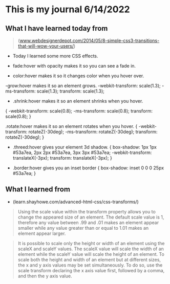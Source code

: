 # This is my journal 6/14/2022

## What I have learned today from

> (www.webdesignerdepot.com/2014/05/8-simple-css3-transitions-that-will-wow-your-users/)

- Today I learned some more CSS effects.

- fade:hover with opacity makes it so you can see a fade in.

- color:hover makes it so it changes color when you hover over.

-grow:hover makes it so an element grows.
  -webkit-transform: scale(1.3);
        -ms-transform: scale(1.3);
        transform: scale(1.3);

- .shrink:hover makes it so an element shrinks when you hover.

{
        -webkit-transform: scale(0.8);
        -ms-transform: scale(0.8);
        transform: scale(0.8);
}

.rotate:hover makes it so an element rotates when you hover.
{
        -webkit-transform: rotateZ(-30deg);
        -ms-transform: rotateZ(-30deg);
        transform: rotateZ(-30deg);
}

- .threed:hover gives your element 3d shadow.
{
        box-shadow:
                1px 1px #53a7ea,
                2px 2px #53a7ea,
                3px 3px #53a7ea;
        -webkit-transform: translateX(-3px);
        transform: translateX(-3px);
}

- .border:hover gives you an inset border
{
        box-shadow: inset 0 0 0 25px #53a7ea;
}

## What I learned from

- (learn.shayhowe.com/advanced-html-css/css-transforms/)

> Using the scale value within the transform property allows you to change the appeared size of an element. The default scale value is 1, therefore any value between .99 and .01 makes an element appear smaller while any value greater than or equal to 1.01 makes an element appear larger.


> It is possible to scale only the height or width of an element using the scaleX and scaleY values. The scaleX value will scale the width of an element while the scaleY value will scale the height of an element. To scale both the height and width of an element but at different sizes, the x and y axis values may be set simultaneously. To do so, use the scale transform declaring the x axis value first, followed by a comma, and then the y axis value.